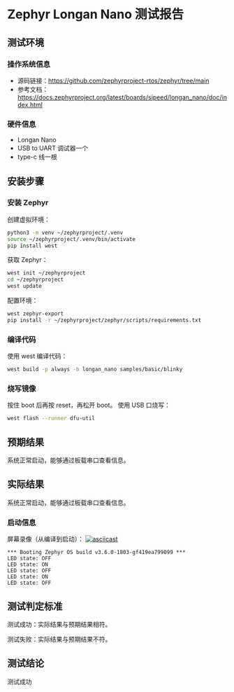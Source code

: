 # Zephyr Longan Nano 测试报告

## 测试环境

### 操作系统信息

- 源码链接：https://github.com/zephyrproject-rtos/zephyr/tree/main
- 参考文档：https://docs.zephyrproject.org/latest/boards/sipeed/longan_nano/doc/index.html

### 硬件信息

- Longan Nano
- USB to UART 调试器一个
- type-c 线一根

## 安装步骤

### 安装 Zephyr

创建虚拟环境：

```bash
python3 -m venv ~/zephyrproject/.venv
source ~/zephyrproject/.venv/bin/activate
pip install west
```

获取 Zephyr：
```bash
west init ~/zephyrproject
cd ~/zephyrproject
west update
```

配置环境：
```bash
west zephyr-export
pip install -r ~/zephyrproject/zephyr/scripts/requirements.txt
```

### 编译代码

使用 west 编译代码：
```bash
west build -p always -b longan_nano samples/basic/blinky

```

### 烧写镜像

按住 boot 后再按 reset，再松开 boot。
使用 USB 口烧写：
```bash
west flash --runner dfu-util

```

## 预期结果

系统正常启动，能够通过板载串口查看信息。

## 实际结果

系统正常启动，能够通过板载串口查看信息。

### 启动信息

屏幕录像（从编译到启动）：
[![asciicast](https://asciinema.org/a/Kz2OGHEaRjIODgvzJWO5dPTWm.svg)](https://asciinema.org/a/Kz2OGHEaRjIODgvzJWO5dPTWm)

```log
*** Booting Zephyr OS build v3.6.0-1803-gf419ea799099 ***
LED state: OFF
LED state: ON
LED state: OFF
LED state: ON
LED state: OFF

```

## 测试判定标准

测试成功：实际结果与预期结果相符。

测试失败：实际结果与预期结果不符。

## 测试结论

测试成功
